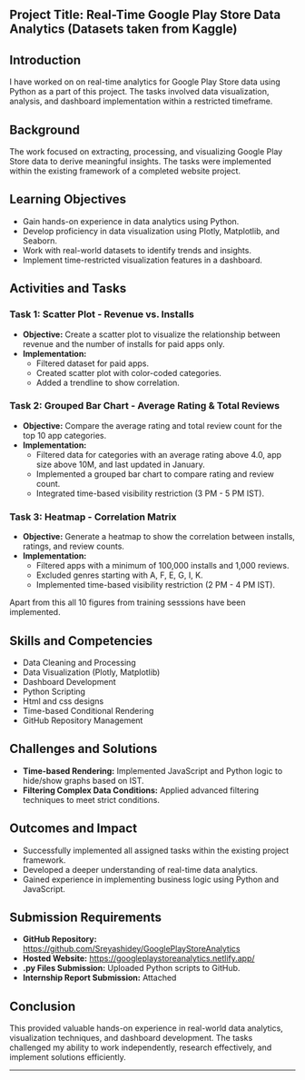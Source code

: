 ## Project Title: Real-Time Google Play Store Data Analytics (Datasets taken from Kaggle)

## Introduction
I have worked on on real-time analytics for Google Play Store data using Python as a part of this project. The tasks involved data visualization, analysis, and dashboard implementation within a restricted timeframe.

## Background
The work focused on extracting, processing, and visualizing Google Play Store data to derive meaningful insights. The tasks were implemented within the existing framework of a completed website project.

## Learning Objectives
- Gain hands-on experience in data analytics using Python.
- Develop proficiency in data visualization using Plotly, Matplotlib, and Seaborn.
- Work with real-world datasets to identify trends and insights.
- Implement time-restricted visualization features in a dashboard.

## Activities and Tasks
### Task 1: Scatter Plot - Revenue vs. Installs
- **Objective:** Create a scatter plot to visualize the relationship between revenue and the number of installs for paid apps only.
- **Implementation:**
  - Filtered dataset for paid apps.
  - Created scatter plot with color-coded categories.
  - Added a trendline to show correlation.

### Task 2: Grouped Bar Chart - Average Rating & Total Reviews
- **Objective:** Compare the average rating and total review count for the top 10 app categories.
- **Implementation:**
  - Filtered data for categories with an average rating above 4.0, app size above 10M, and last updated in January.
  - Implemented a grouped bar chart to compare rating and review count.
  - Integrated time-based visibility restriction (3 PM - 5 PM IST).

### Task 3: Heatmap - Correlation Matrix
- **Objective:** Generate a heatmap to show the correlation between installs, ratings, and review counts.
- **Implementation:**
  - Filtered apps  with a minimum of 100,000 installs and 1,000 reviews.
  - Excluded genres starting with A, F, E, G, I, K.
  - Implemented time-based visibility restriction (2 PM - 4 PM IST).

Apart from this all 10 figures from training sesssions have been implemented.

## Skills and Competencies
- Data Cleaning and Processing
- Data Visualization (Plotly, Matplotlib)
- Dashboard Development
- Python Scripting
- Html and css designs
- Time-based Conditional Rendering
- GitHub Repository Management

## Challenges and Solutions
- **Time-based Rendering:** Implemented JavaScript and Python logic to hide/show graphs based on IST.
- **Filtering Complex Data Conditions:** Applied advanced filtering techniques to meet strict conditions.

## Outcomes and Impact
- Successfully implemented all assigned tasks within the existing project framework.
- Developed a deeper understanding of real-time data analytics.
- Gained experience in implementing business logic using Python and JavaScript.

## Submission Requirements
- **GitHub Repository:** https://github.com/Sreyashidey/GooglePlayStoreAnalytics
- **Hosted Website:** https://googleplaystoreanalytics.netlify.app/
- **.py Files Submission:** Uploaded Python scripts to GitHub.
- **Internship Report Submission:** Attached

## Conclusion
This provided valuable hands-on experience in real-world data analytics, visualization techniques, and dashboard development. The tasks challenged my ability to work independently, research effectively, and implement solutions efficiently.

---
